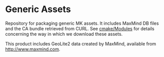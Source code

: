 # Generic Assets

Repository for packaging generic MK assets. It includes MaxMind DB files
and the CA bundle retrieved from CURL. See [cmake/Modules](cmake/Modules) for
details concerning the way in which we download these assets.

This product includes GeoLite2 data created by MaxMind, available from
<a href="http://www.maxmind.com">http://www.maxmind.com</a>.
